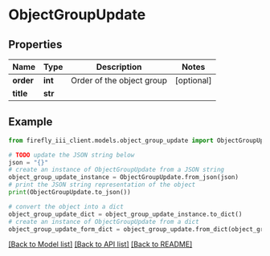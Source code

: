 # ObjectGroupUpdate


## Properties

Name | Type | Description | Notes
------------ | ------------- | ------------- | -------------
**order** | **int** | Order of the object group | [optional] 
**title** | **str** |  | 

## Example

```python
from firefly_iii_client.models.object_group_update import ObjectGroupUpdate

# TODO update the JSON string below
json = "{}"
# create an instance of ObjectGroupUpdate from a JSON string
object_group_update_instance = ObjectGroupUpdate.from_json(json)
# print the JSON string representation of the object
print(ObjectGroupUpdate.to_json())

# convert the object into a dict
object_group_update_dict = object_group_update_instance.to_dict()
# create an instance of ObjectGroupUpdate from a dict
object_group_update_form_dict = object_group_update.from_dict(object_group_update_dict)
```
[[Back to Model list]](../README.md#documentation-for-models) [[Back to API list]](../README.md#documentation-for-api-endpoints) [[Back to README]](../README.md)


